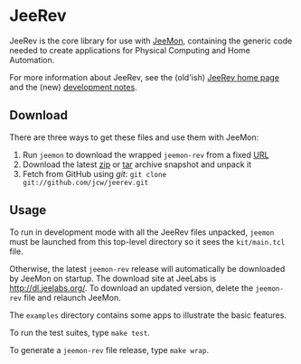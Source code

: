 JeeRev
======

JeeRev is the core library for use with [JeeMon][1], containing the generic code
needed to create applications for Physical Computing and Home Automation.

For more information about JeeRev, see the (old'ish) [JeeRev home page][2] and
the (new) [development notes][3].

Download
--------

There are three ways to get these files and use them with JeeMon:

  1. Run `jeemon` to download the wrapped `jeemon-rev` from a fixed [URL][4]
  2. Download the latest [zip][5] or [tar][6] archive snapshot and unpack it
  3. Fetch from GitHub using *git*: `git clone git://github.com/jcw/jeerev.git`

Usage
-----

To run in development mode with all the JeeRev files unpacked, `jeemon` must be
launched from this top-level directory so it sees the `kit/main.tcl` file.

Otherwise, the latest `jeemon-rev` release will automatically be downloaded by
JeeMon on startup. The download site at JeeLabs is <http://dl.jeelabs.org/>. To
download an updated version, delete the `jeemon-rev` file and relaunch JeeMon.

The `examples` directory contains some apps to illustrate the basic features.

To run the test suites, type `make test`.

To generate a `jeemon-rev` file release, type `make wrap`.

  [1]: http://jeelabs.org/jeemon
  [2]: http://jeelabs.org/jeerev
  [3]: https://github.com/jcw/jeerev/blob/master/NOTES.md
  [4]: http://dl.jeelabs.org/jeemon-rev
  [5]: https://github.com/jcw/jeerev/zipball/master
  [6]: https://github.com/jcw/jeerev/tarball/master
